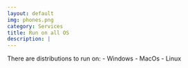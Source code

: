 ```yaml
---
layout: default
img: phones.png
category: Services
title: Run on all OS
description: |
---
```


There are distributions to run on:
    - Windows
    - MacOs
    - Linux